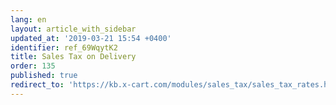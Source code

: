 ```yaml
---
lang: en
layout: article_with_sidebar
updated_at: '2019-03-21 15:54 +0400'
identifier: ref_69WqytK2
title: Sales Tax on Delivery
order: 135
published: true
redirect_to: 'https://kb.x-cart.com/modules/sales_tax/sales_tax_rates.html'
---
```

